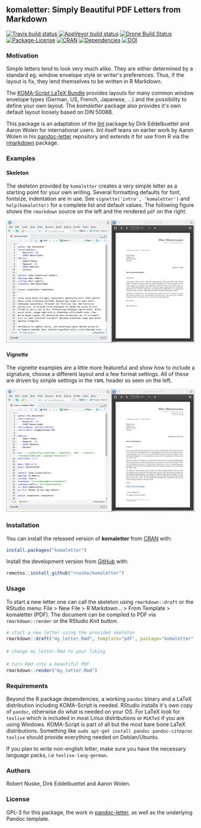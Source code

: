 ## komaletter: Simply Beautiful PDF Letters from Markdown

[![Travis build status](https://travis-ci.org/rnuske/komaletter.svg?branch=master)](https://travis-ci.org/rnuske/komaletter) 
[![AppVeyor build status](https://ci.appveyor.com/api/projects/status/github/rnuske/komaletter?branch=master&svg=true)](https://ci.appveyor.com/project/rnuske/komaletter) 
[![Drone Build Status](https://cloud.drone.io/api/badges/rnuske/komaletter/status.svg)](https://cloud.drone.io/rnuske/komaletter) 
[![Package-License](https://img.shields.io/badge/license-GPL--3-brightgreen.svg?style=flat)](https://www.gnu.org/licenses/gpl-3.0.html) 
[![CRAN](https://www.r-pkg.org/badges/version/komaletter)](https://cran.r-project.org/package=komaletter) 
[![Dependencies](https://tinyverse.netlify.com/badge/komaletter)](https://cran.r-project.org/package=komaletter) 
[![DOI](https://zenodo.org/badge/DOI/10.5281/zenodo.1221316.svg)](https://doi.org/10.5281/zenodo.1221316)

### Motivation
Simple letters tend to look very much alike. They are either determined by a 
standard eg. window envelope style or writer's preferences. Thus, if the layout
is fix, they lend themselves to be written in R Markdown.

The [KOMA-Script LaTeX Bundle](https://www.komascript.de) provides layouts for
many common window envelope types (German, US, French, Japanese, ...) and the
possibility to define your own layout. The *komaletter* package also provides
it's own default layout loosely based on DIN 5008B.

This package is an adaptation of the
[linl](https://cran.r-project.org/package=linl) package
by Dirk Eddelbuettel and Aaron Wolen for international users. 
linl itself leans on earlier work by Aaron Wolen in his
[pandoc-letter](https://github.com/aaronwolen/pandoc-letter) 
repository and extends it for use from R via the
[rmarkdown](https://cran.r-project.org/package=rmarkdown) package.


### Examples

#### Skeleton
The skeleton provided by `komaletter` creates a very simple letter as a 
starting point for your own writing. Several formatting defaults for font, 
fontsize, indentation are in use. See `vignette('intro', 'komaletter')` and 
`help(komaletter)` for a complete list and default values. The following figure
shows the `rmarkdown` source on the left and the rendered `pdf` on the right.

![](./man/figures/skeleton.png)


#### Vignette
The vignette examples are a little more featureful and show how to include a
signature, choose a different layout and a few format settings.
All of these are driven by simple settings in the `YAML` header as seen on the left.

![](./man/figures/letter_example1.png)


### Installation
You can install the released version of **komaletter** from [CRAN](https://CRAN.R-project.org/package=komaletter) with:

``` r
install.packages("komaletter")
```

Install the development version from [GitHub](https://github.com/rnuske/komaletter) with:

``` r
remotes::install_github("rnuske/komaletter")
```


### Usage
To start a new letter one can call the skeleton using `rmarkdown::draft` or 
the RStudio menu: File > New File > R Markdown... > From Template > komaletter (PDF). 
The document can be compiled to PDF via `rmarkdown::render` or the RStudio Knit button.

```r
# start a new letter using the provided skeleton
rmarkdown::draft("my_letter.Rmd", template="pdf", package="komaletter", edit=FALSE)

# change my_letter.Rmd to your liking

# turn Rmd into a beautiful PDF
rmarkdown::render("my_letter.Rmd")
```

### Requirements
Beyond the R package dependencies, a working `pandoc` binary and a LaTeX
distribution including KOMA-Script is needed. RStudio installs it's own copy of
`pandoc`, otherwise do what is needed on your OS. For LaTeX look for `texlive`
which is included in most Linux distributions or `MiKTeX` if you are using
Windows. KOMA-Script is part of all but the most bare bone LaTeX distributions.
Something like `sudo apt-get install pandoc pandoc-citeproc texlive` should provide everything needed on Debian/Ubuntu.

If you plan to write non-english letter, make sure you have the necessary 
language packs, _i.e_ `texlive-lang-german`.

### Authors
Robert Nuske, Dirk Eddelbuettel and Aaron Wolen.


### License
GPL-3 for this package, the work in [pandoc-letter](https://github.com/aaronwolen/pandoc-letter), 
as well as the underlying Pandoc template.
